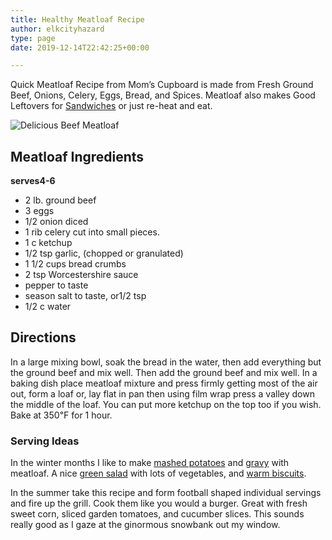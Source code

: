 ```yaml
---
title: Healthy Meatloaf Recipe
author: elkcityhazard
type: page
date: 2019-12-14T22:42:25+00:00

---
```

Quick Meatloaf Recipe from Mom&#8217;s Cupboard is made from Fresh Ground Beef, Onions, Celery, Eggs, Bread, and Spices. Meatloaf also makes Good Leftovers for [Sandwiches][1] or just re-heat and eat.

![Delicious Beef Meatloaf][2] 

## Meatloaf Ingredients

**serves4-6**

  * 2 lb. ground beef
  * 3 eggs
  * 1/2 onion diced
  * 1 rib celery cut into small pieces.
  * 1 c ketchup
  * 1/2 tsp garlic, (chopped or granulated)
  * 1 1/2 cups bread crumbs
  * 2 tsp Worcestershire sauce
  * pepper to taste
  * season salt to taste, or1/2 tsp
  * 1/2 c water

## Directions

In a large mixing bowl, soak the bread in the water, then add everything but the ground beef and mix well. Then add the ground beef and mix well. In a baking dish place meatloaf mixture and press firmly getting most of the air out, form a loaf or, lay flat in pan then using film wrap press a valley down the middle of the loaf. You can put more ketchup on the top too if you wish. Bake at 350&#8457; for 1 hour.

### Serving Ideas

In the winter months I like to make [mashed potatoes][3] and [gravy][4] with meatloaf. A nice [green salad][5] with lots of vegetables, and [warm biscuits][6].

In the summer take this recipe and form football shaped individual servings and fire up the grill. Cook them like you would a burger. Great with fresh sweet corn, sliced garden tomatoes, and cucumber slices. This sounds really good as I gaze at the ginormous snowbank out my window.

 [1]: /wordpress/sandwich-recipes/
 [2]: http://www.quick-e-recipes.com/sitebuildercontent/sitebuilderpictures/IMG_0800_1024.jpg
 [3]: /wordpress/recipes-for-special-occasions-and-events/homemade-mashed-potatoes-recipe/
 [4]: /wordpress/institutional-recipes-for-200/easy-side-dishes/easy-gravy-recipe/
 [5]: /wordpress/vegetables-and-salad-recipes/
 [6]: /wordpress/easy-breakfast-recipes/fresh-homemade-biscuits/